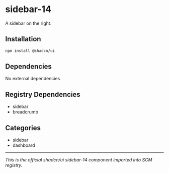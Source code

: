 # sidebar-14

A sidebar on the right.

## Installation

```bash
npm install @shadcn/ui
```

## Dependencies

No external dependencies

## Registry Dependencies

- sidebar
- breadcrumb

## Categories

- sidebar
- dashboard

---

*This is the official shadcn/ui sidebar-14 component imported into SCM registry.*
